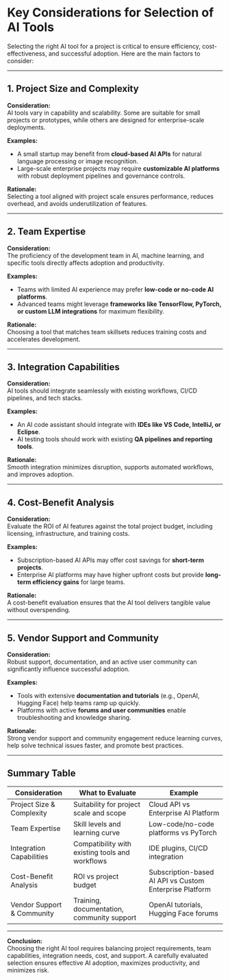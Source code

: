 # Key Considerations for Selection of AI Tools

Selecting the right AI tool for a project is critical to ensure efficiency, cost-effectiveness, and successful adoption. Here are the main factors to consider:

---

## 1. Project Size and Complexity

**Consideration:**  
AI tools vary in capability and scalability. Some are suitable for small projects or prototypes, while others are designed for enterprise-scale deployments.

**Examples:**  
- A small startup may benefit from **cloud-based AI APIs** for natural language processing or image recognition.  
- Large-scale enterprise projects may require **customizable AI platforms** with robust deployment pipelines and governance controls.

**Rationale:**  
Selecting a tool aligned with project scale ensures performance, reduces overhead, and avoids underutilization of features.

---

## 2. Team Expertise

**Consideration:**  
The proficiency of the development team in AI, machine learning, and specific tools directly affects adoption and productivity.

**Examples:**  
- Teams with limited AI experience may prefer **low-code or no-code AI platforms**.  
- Advanced teams might leverage **frameworks like TensorFlow, PyTorch, or custom LLM integrations** for maximum flexibility.

**Rationale:**  
Choosing a tool that matches team skillsets reduces training costs and accelerates development.

---

## 3. Integration Capabilities

**Consideration:**  
AI tools should integrate seamlessly with existing workflows, CI/CD pipelines, and tech stacks.

**Examples:**  
- An AI code assistant should integrate with **IDEs like VS Code, IntelliJ, or Eclipse**.  
- AI testing tools should work with existing **QA pipelines and reporting tools**.  

**Rationale:**  
Smooth integration minimizes disruption, supports automated workflows, and improves adoption.

---

## 4. Cost-Benefit Analysis

**Consideration:**  
Evaluate the ROI of AI features against the total project budget, including licensing, infrastructure, and training costs.

**Examples:**  
- Subscription-based AI APIs may offer cost savings for **short-term projects**.  
- Enterprise AI platforms may have higher upfront costs but provide **long-term efficiency gains** for large teams.

**Rationale:**  
A cost-benefit evaluation ensures that the AI tool delivers tangible value without overspending.

---

## 5. Vendor Support and Community

**Consideration:**  
Robust support, documentation, and an active user community can significantly influence successful adoption.

**Examples:**  
- Tools with extensive **documentation and tutorials** (e.g., OpenAI, Hugging Face) help teams ramp up quickly.  
- Platforms with active **forums and user communities** enable troubleshooting and knowledge sharing.

**Rationale:**  
Strong vendor support and community engagement reduce learning curves, help solve technical issues faster, and promote best practices.

---

## Summary Table

| Consideration | What to Evaluate | Example |
|---------------|----------------|---------|
| Project Size & Complexity | Suitability for project scale and scope | Cloud API vs Enterprise AI Platform |
| Team Expertise | Skill levels and learning curve | Low-code/no-code platforms vs PyTorch |
| Integration Capabilities | Compatibility with existing tools and workflows | IDE plugins, CI/CD integration |
| Cost-Benefit Analysis | ROI vs project budget | Subscription-based AI API vs Custom Enterprise Platform |
| Vendor Support & Community | Training, documentation, community support | OpenAI tutorials, Hugging Face forums |

---

**Conclusion:**  
Choosing the right AI tool requires balancing project requirements, team capabilities, integration needs, cost, and support. A carefully evaluated selection ensures effective AI adoption, maximizes productivity, and minimizes risk.
